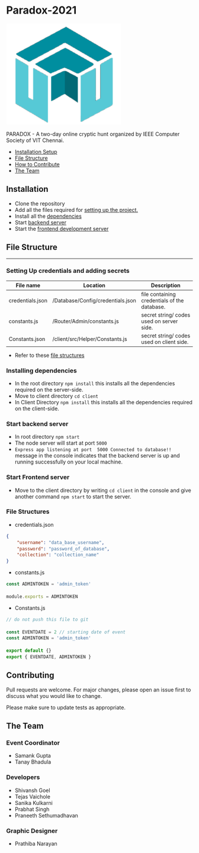 # Paradox-2021
![npm package](/client/public/paradox-event-icon.png)

PARADOX - A two-day online cryptic hunt organized by IEEE Computer Society of VIT Chennai.

- [ Installation Setup ](#Installation)
- [ File Structure ](#File-Structure)
- [ How to Contribute ](#Contributing)
- [ The Team ](#The-Team)  

## Installation
- Clone the repository
- Add all the files required for [ setting up the project. ](#Setting-Up-credentials-and-adding-secrets)
- Install all the [ dependencies ](#Installing-dependencies)
- Start [ backend server ](#Start-backend-server)
- Start the [ frontend development server ](#Start-Frontend-server)

## File Structure
---

### Setting Up credentials and adding secrets

| File name  | Location | Description |
| ------------- | ------------- |------------- |
| credentials.json  | /Database/Config/credentials.json   | file containing credentials of the database.
| constants.js  | /Router/Admin/constants.js  | secret string/ codes used on server side.
| Constants.json | /client/src/Helper/Constants.js| secret string/ codes used on client side.|
- Refer to these [ file structures ](#File-Structures)

### Installing dependencies
- In the root directory ```npm install``` this installs all the dependencies required on the server-side.
- Move to client directory ```cd client```
- In Client Directory ```npm install``` this installs all the dependencies required on the client-side.

### Start backend server
- In root directory ```npm start```
- The node server will start at port ```5000```
- ``` Express app listening at port  5000 Connected to database!! ``` message in the console indicates that the backend server is up and running successfully on your local machine.  

### Start Frontend server
-  Move to the client directory by writing ```cd client``` in the console and give another command ```npm start``` to start the server.

### File Structures
- credentials.json

```json
{
    "username": "data_base_username",
    "password": "password_of_database",
    "collection": "collection_name"
}
```
- constants.js
```js
const ADMINTOKEN = 'admin_token'

module.exports = ADMINTOKEN
```
- Constants.js
```js
// do not push this file to git

const EVENTDATE = 2 // starting date of event
const ADMINTOKEN = 'admin_token'

export default {}
export { EVENTDATE, ADMINTOKEN }
```

## Contributing
Pull requests are welcome. For major changes, please open an issue first to discuss what you would like to change.

Please make sure to update tests as appropriate.

## The Team

### Event Coordinator
- Samank Gupta
- Tanay Bhadula

### Developers
- Shivansh Goel
- Tejas Vaichole
- Sanika Kulkarni
- Prabhat Singh
- Praneeth Sethumadhavan

### Graphic Designer
- Prathiba Narayan 
